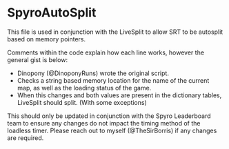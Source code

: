 # SpyroAutoSplit

This file is used in conjunction with the LiveSplit to allow SRT to be autosplit based on memory pointers. 

Comments within the code explain how each line works, however the general gist is below: 

- Dinopony (@DinoponyRuns) wrote the original script.
- Checks a string based memory location for the name of the current map, as well as the loading status of the game. 
- When this changes and both values are present in the dictionary tables, LiveSplit should split. (With some exceptions)

This should only be updated in conjunction with the Spyro Leaderboard team to ensure any changes do not impact the timing method of the loadless timer. Please reach out to myself (@TheSirBorris) if any changes are required.
